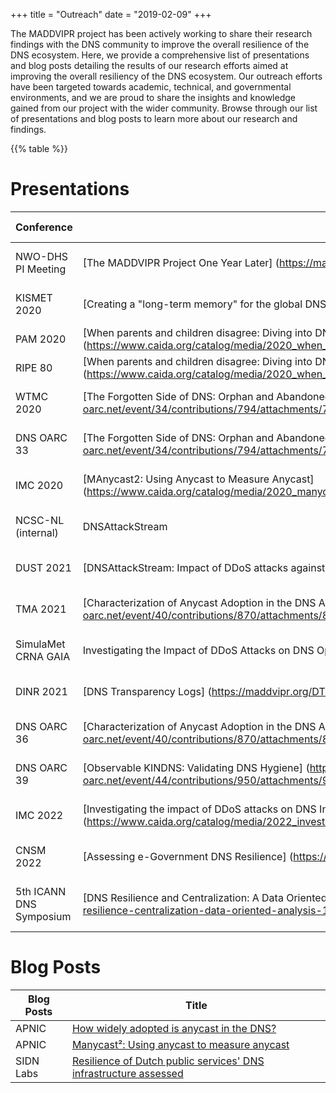+++
title = "Outreach"
date = "2019-02-09"
+++


The MADDVIPR project has been actively working to share their research findings with the DNS community to improve the overall resilience of the DNS ecosystem.
Here, we provide a comprehensive list of presentations and blog posts detailing the results of our research efforts aimed at improving the overall resiliency of the DNS ecosystem. Our outreach efforts have been targeted towards academic, technical, and governmental environments, and we are proud to share the insights and knowledge gained from our project with the wider community. Browse through our list of presentations and blog posts to learn more about our research and findings.



{{% table %}}
# Presentations

| Conference              | Title                                                                                                                                                                                                         | Date              | Presenter              | Conference Info        |
|-------------------------|---------------------------------------------------------------------------------------------------------------------------------------------------------------------------------------------------------------|-------------------|------------------------|------------------------|
| NWO-DHS PI Meeting      | [The MADDVIPR Project One Year Later] (https://maddvipr.org/DHS.pdf)                            | 24 October 2019   | R. Sommese             | Funding Agency Meeting |
| KISMET 2020             | [Creating a "long-term memory" for the global DNS] (https://maddvipr.org/Kismet.pdf)            | 26 February 2020  | R. Sommese             | Workshop               |
| PAM 2020                | [When parents and children disagree: Diving into DNS delegation inconsistency] (https://www.caida.org/catalog/media/2020_when_parents_children_disagree_pam/when_parents_children_disagree_pam.pdf) | 31 March 2020     | R. Sommese             | Conference             |
| RIPE 80                 | [When parents and children disagree: Diving into DNS delegation inconsistency] (https://www.caida.org/catalog/media/2020_when_parents_children_disagree_pam/when_parents_children_disagree_pam.pdf) | 12 May 2020       | R. Sommese             | Technical Workshop     |
| WTMC 2020               | [The Forgotten Side of DNS: Orphan and Abandoned Records] (https://indico.dns-oarc.net/event/34/contributions/794/attachments/762/1292/OARC33.pdf)   | 07 September 2020 | R. Sommese             | Conference             |
| DNS OARC 33             | [The Forgotten Side of DNS: Orphan and Abandoned Records] (https://indico.dns-oarc.net/event/34/contributions/794/attachments/762/1292/OARC33.pdf)   | 28 September 2020 | R. Sommese             | Technical Workshop     |
| IMC 2020                | [MAnycast2: Using Anycast to Measure Anycast] (https://www.caida.org/catalog/media/2020_manycast2_imc/manycast2_imc.pdf) | 28 October 2020   | R. Sommese             | Conference             |
| NCSC-NL (internal)      | DNSAttackStream                                                                                                                                                                               | 03 December 2020  | M. Jonker              | Government Meeting     |
| DUST 2021               | [DNSAttackStream: Impact of DDoS attacks against DNS Infrastructure] (https://maddvipr.org/DNSAttackStream-DUST.pdf)                                                                                | 14 July 2021      | M. Jonker, R. Sommese  | Technical Workshop     |
| TMA 2021                | [Characterization of Anycast Adoption in the DNS Authoritative Infrastructure] (https://indico.dns-oarc.net/event/40/contributions/870/attachments/851/1545/OARC-Anycast.pdf)</a>                       | 14 September 2021 | R. Sommese             | Conference             |
| SimulaMet CRNA GAIA     | Investigating the Impact of DDoS Attacks on DNS Operation | 06 October 2021   | M. Jonker              | Project Meeting        |
| DINR 2021               | [DNS Transparency Logs] (https://maddvipr.org/DTL.pdf)      | 17 November 2021  | R. Sommese, M. Jonker  | Workshop               |
| DNS OARC 36             | [Characterization of Anycast Adoption in the DNS Authoritative Infrastructure] (https://indico.dns-oarc.net/event/40/contributions/870/attachments/851/1545/OARC-Anycast.pdf) | 29 November 2021  | R. Sommese             | Technical Workshop     |
| DNS OARC 39             | [Observable KINDNS: Validating DNS Hygiene] (https://indico.dns-oarc.net/event/44/contributions/950/attachments/921/1685/KINDNS.pdf)  | 22 October 2022   | R. Sommese             | Technical Workshop     |
| IMC 2022                | [Investigating the impact of DDoS attacks on DNS Infrastructure] (https://www.caida.org/catalog/media/2022_investigating_impact_ddos_attacks_imc/investigating_impact_ddos_attacks_imc.pdf)         | 24 October 2022   | R. Sommese             | Conference             |
| CNSM 2022               | [Assessing e-Government DNS Resilience] (https://maddvipr.org/DINO.pdf) </a>                                                                                                                             | 03 November 2022  | R. Sommese             | Conference             |
| 5th ICANN DNS Symposium | [DNS Resilience and Centralization: A Data Oriented Analysis] (https://www.icann.org/en/system/files/files/presentation-dns-resilience-centralization-data-oriented-analysis-16nov22-en.pdf)       | 16 November 2022  | R. Sommese, G. Akiwate | Technical Workshop     |

# Blog Posts


| Blog Posts | Title                                                                                                                                                                                    |
|------------|------------------------------------------------------------------------------------------------------------------------------------------------------------------------------------------|
| APNIC      | [How widely adopted is anycast in the DNS?](https://blog.apnic.net/2021/12/22/how-widely-adopted-is-anycast-in-the-dns/)                                                     |
| APNIC      | [Manycast²: Using anycast to measure anycast](https://blog.apnic.net/2020/12/15/manycast2-using-anycast-to-measure-anycast/)                                                  |
| SIDN Labs  | [Resilience of Dutch public services' DNS infrastructure assessed](https://www.sidnlabs.nl/en/news-and-blogs/resilience-of-dutch-public-services-dns-infrastructure-assessed) |
